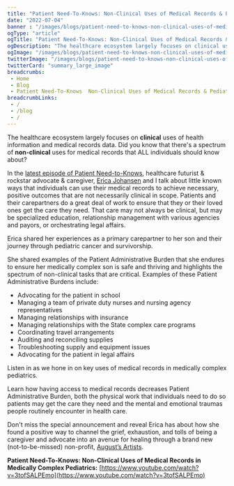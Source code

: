 ```yaml
--- 
title: "Patient Need-To-Knows: Non-Clinical Uses of Medical Records & Pediatrics"
date: "2022-07-04"
banner : "/images/blogs/patient-need-to-knows-non-clinical-uses-of-medical-records & pediatrics.jpg"
ogType: "article"
ogTitle: "Patient Need-To-Knows: Non-Clinical Uses of Medical Records & Pediatrics | Unblock Health"
ogDescription: "The healthcare ecosystem largely focuses on clinical uses of health information and medical records data. Did you know that there's a spectrum of non-clinical uses for medical records that ALL individuals should know about?"
ogImage: "/images/blogs/patient-need-to-knows-non-clinical-uses-of-medical-records & pediatrics.jpg"
twitterImage: "/images/blogs/patient-need-to-knows-non-clinical-uses-of-medical-records & pediatrics.jpg"
twitterCard: "summary_large_image"
breadcrumbs:
 - Home
 - Blog
 - Patient Need-To-Knows  Non-Clinical Uses of Medical Records & Pediatrics
breadcrumbLinks:
 - / 
 - /blog
 - / 
---
```


The healthcare ecosystem largely focuses on **clinical** uses of health information and medical records data. Did you know that there's a spectrum of **non-clinical** uses for medical records that ALL individuals should know about?

In the [latest episode of Patient Need-to-Knows](https://www.youtube.com/watch?v=3tofSALPEmo), healthcare futurist & rockstar advocate & caregiver, <a href="https://www.linkedin.com/in/ericavjohansen/">Erica Johansen</a> and I talk about little known ways that individuals can use their medical records to achieve necessary, positive outcomes that are not necessarily clinical in scope.  Patients and their carepartners do a great deal of work to ensure that they or their loved ones get the care they need. That care may not always be clinical, but may be specialized education, relationship management with various agencies and payors, or orchestrating legal affairs.

Erica shared her experiences as a primary carepartner to her son and their journey through pediatric cancer and survivorship.

She shared examples of the Patient Administrative Burden that she endures to ensure her medically complex son is safe and thriving and highlights the spectrum of non-clinical tasks that are critical. Examples of these Patient Administrative Burdens include:

- Advocating for the patient in school
- Managing a team of private duty nurses and nursing agency representatives
- Managing relationships with insurance
- Managing relationships with the State complex care programs
- Coordinating travel arrangements
- Auditing and reconciling supplies
- Troubleshooting supply and equipment issues
- Advocating for the patient in legal affairs

Listen in as we hone in on key uses of medical records in medically complex pediatrics.

Learn how having access to medical records decreases Patient Administrative Burden, both the physical work that individuals need to do so patients may get the care they need and the mental and emotional traumas people routinely encounter in health care.

Don't miss the special announcement and reveal Erica has about how she found a positive way to channel the grief, exhaustion, and tolls of being a caregiver and advocate into an avenue for healing through a brand new (not-to-be-missed) non-profit, <a href="https://www.augustsartists.org/">August’s Artists</a>.

**Patient Need-To-Knows: Non-Clinical Uses of Medical Records in Medically Complex Pediatrics:** [https://www.youtube.com/watch?v=3tofSALPEmo](https://www.youtube.com/watch?v=3tofSALPEmo)


